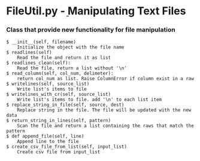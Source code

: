 # FileUtil.py - ֵֵManipulating Text Files
### Class that provide new functionality for file manipulation
    $ __init__(self, filename)
        Initialize the object with the file name
    $ readlines(self)
        Read the file and return it as list
    $ readlines_clean(self):
        Read the file, return a list without '\n'
    $ read_column(self, col_num, delimeter):
        return col_num as list. Raise ColumnError if column exist in a raw
    $ writelines(self, source_list)
        Write list's items to file
    $ writelines_with_cr(self, source_list)
        Write list's items to file. add '\n' to each list item
    $ replace_string_in_file(self, source, dest)
        Replace string in the file. The file will be updated with the new data
    $ return_string_in_lines(self, pattern)
        Scan the file and return a list containing the raws that match the pattern
    $ def append_file(self, line)
        Append line to the file
    $ create_csv_file_from_list(self, input_list)
        Create csv file from input_list

